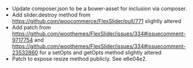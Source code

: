 * Update composer.json to be a bower-asset for inclusion via composer.
* Add slider.destroy method from https://github.com/woocommerce/FlexSlider/pull/771 slightly altered
* Add patch from https://github.com/woothemes/FlexSlider/issues/334#issuecomment-9717754 and https://github.com/woothemes/FlexSlider/issues/334#issuecomment-23532860 for a setOpts and getOpts method slightly altered
* Patch to expose resize method publicly. See e6e04e2.
